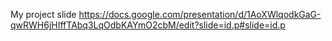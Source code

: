 My project slide
 https://docs.google.com/presentation/d/1AoXWlqodkGaG-qwRWH6jHIffTAbq3LqOdbKAYmO2cbM/edit?slide=id.p#slide=id.p
